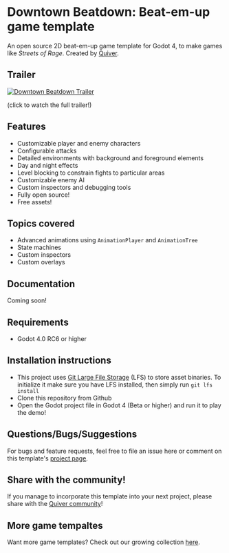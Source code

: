 # Downtown Beatdown: Beat-em-up game template
An open source 2D beat-em-up game template for Godot 4, to make games like *Streets of Rage*.
Created by [Quiver](https://quiver.dev).

## Trailer
[![Downtown Beatdown Trailer](https://image.mux.com/V79F1t5LueA43ChEhn5nbAV013mD2JmFnPATeb402389Q/animated.gif?start=8&end=14)](https://quiver.dev/assets/game-templates/downtown-beatdown-beat-em-up-godot-4-template/#lg=1&slide=0)

(click to watch the full trailer!)

## Features
- Customizable player and enemy characters
- Configurable attacks
- Detailed environments with background and foreground elements
- Day and night effects
- Level blocking to constrain fights to particular areas
- Customizable enemy AI
- Custom inspectors and debugging tools
- Fully open source!
- Free assets!

## Topics covered
- Advanced animations using ```AnimationPlayer``` and ```AnimationTree```
- State machines
- Custom inspectors
- Custom overlays

## Documentation
Coming soon!

## Requirements
* Godot 4.0 RC6 or higher

## Installation instructions
* This project uses [Git Large File Storage](https://git-lfs.github.com/) (LFS) to store asset binaries. To initialize it make sure you have LFS installed, then simply run ```git lfs install```
* Clone this repository from Github
* Open the Godot project file in Godot 4 (Beta or higher) and run it to play the demo!

## Questions/Bugs/Suggestions
For bugs and feature requests, feel free to file an issue here or comment on this template's [project page](https://quiver.dev/assets/game-templates/downtown-beatdown-beat-em-up-godot-4-template/).

## Share with the community!
If you manage to incorporate this template into your next project, please share with the [Quiver community](https://quiver.dev/)!

## More game tempaltes
Want more game templates? Check out our growing collection [here](https://quiver.dev/assets/game-templates/).

